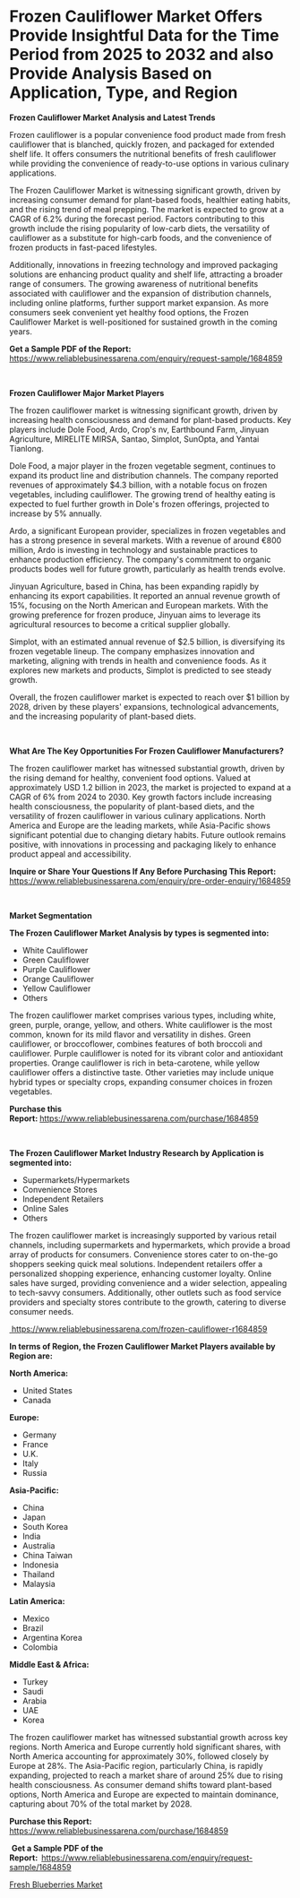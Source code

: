 <p><h1>Frozen Cauliflower Market Offers Provide Insightful Data for the Time Period from 2025 to 2032 and also Provide Analysis Based on Application, Type, and Region</h1></p><p><strong>Frozen Cauliflower Market Analysis and Latest Trends</strong></p>
<p><p>Frozen cauliflower is a popular convenience food product made from fresh cauliflower that is blanched, quickly frozen, and packaged for extended shelf life. It offers consumers the nutritional benefits of fresh cauliflower while providing the convenience of ready-to-use options in various culinary applications.</p><p>The Frozen Cauliflower Market is witnessing significant growth, driven by increasing consumer demand for plant-based foods, healthier eating habits, and the rising trend of meal prepping. The market is expected to grow at a CAGR of 6.2% during the forecast period. Factors contributing to this growth include the rising popularity of low-carb diets, the versatility of cauliflower as a substitute for high-carb foods, and the convenience of frozen products in fast-paced lifestyles.</p><p>Additionally, innovations in freezing technology and improved packaging solutions are enhancing product quality and shelf life, attracting a broader range of consumers. The growing awareness of nutritional benefits associated with cauliflower and the expansion of distribution channels, including online platforms, further support market expansion. As more consumers seek convenient yet healthy food options, the Frozen Cauliflower Market is well-positioned for sustained growth in the coming years.</p></p>
<p><strong>Get a Sample PDF of the Report:&nbsp;</strong> <a href="https://www.reliablebusinessarena.com/enquiry/request-sample/1684859?utm_campaign=2110&utm_medium=2&utm_source=Github&utm_content=ia&utm_term=14022025&utm_id=frozen-cauliflower">https://www.reliablebusinessarena.com/enquiry/request-sample/1684859</a></p>
<p>&nbsp;</p>
<p><strong>Frozen Cauliflower Major Market Players</strong></p>
<p><p>The frozen cauliflower market is witnessing significant growth, driven by increasing health consciousness and demand for plant-based products. Key players include Dole Food, Ardo, Crop's nv, Earthbound Farm, Jinyuan Agriculture, MIRELITE MIRSA, Santao, Simplot, SunOpta, and Yantai Tianlong.</p><p>Dole Food, a major player in the frozen vegetable segment, continues to expand its product line and distribution channels. The company reported revenues of approximately $4.3 billion, with a notable focus on frozen vegetables, including cauliflower. The growing trend of healthy eating is expected to fuel further growth in Dole's frozen offerings, projected to increase by 5% annually.</p><p>Ardo, a significant European provider, specializes in frozen vegetables and has a strong presence in several markets. With a revenue of around €800 million, Ardo is investing in technology and sustainable practices to enhance production efficiency. The company's commitment to organic products bodes well for future growth, particularly as health trends evolve.</p><p>Jinyuan Agriculture, based in China, has been expanding rapidly by enhancing its export capabilities. It reported an annual revenue growth of 15%, focusing on the North American and European markets. With the growing preference for frozen produce, Jinyuan aims to leverage its agricultural resources to become a critical supplier globally.</p><p>Simplot, with an estimated annual revenue of $2.5 billion, is diversifying its frozen vegetable lineup. The company emphasizes innovation and marketing, aligning with trends in health and convenience foods. As it explores new markets and products, Simplot is predicted to see steady growth.</p><p>Overall, the frozen cauliflower market is expected to reach over $1 billion by 2028, driven by these players' expansions, technological advancements, and the increasing popularity of plant-based diets.</p></p>
<p>&nbsp;</p>
<p><strong>What Are The Key Opportunities For Frozen Cauliflower Manufacturers?</strong></p>
<p><p>The frozen cauliflower market has witnessed substantial growth, driven by the rising demand for healthy, convenient food options. Valued at approximately USD 1.2 billion in 2023, the market is projected to expand at a CAGR of 6% from 2024 to 2030. Key growth factors include increasing health consciousness, the popularity of plant-based diets, and the versatility of frozen cauliflower in various culinary applications. North America and Europe are the leading markets, while Asia-Pacific shows significant potential due to changing dietary habits. Future outlook remains positive, with innovations in processing and packaging likely to enhance product appeal and accessibility.</p></p>
<p><strong>Inquire or Share Your Questions If Any Before Purchasing This Report:</strong> <a href="https://www.reliablebusinessarena.com/enquiry/pre-order-enquiry/1684859?utm_campaign=2110&utm_medium=2&utm_source=Github&utm_content=ia&utm_term=14022025&utm_id=frozen-cauliflower">https://www.reliablebusinessarena.com/enquiry/pre-order-enquiry/1684859</a></p>
<p>&nbsp;</p>
<p><strong>Market Segmentation</strong></p>
<p><strong>The Frozen Cauliflower Market Analysis by types is segmented into:</strong></p>
<p><ul><li>White Cauliflower</li><li>Green Cauliflower</li><li>Purple Cauliflower</li><li>Orange Cauliflower</li><li>Yellow Cauliflower</li><li>Others</li></ul></p>
<p><p>The frozen cauliflower market comprises various types, including white, green, purple, orange, yellow, and others. White cauliflower is the most common, known for its mild flavor and versatility in dishes. Green cauliflower, or broccoflower, combines features of both broccoli and cauliflower. Purple cauliflower is noted for its vibrant color and antioxidant properties. Orange cauliflower is rich in beta-carotene, while yellow cauliflower offers a distinctive taste. Other varieties may include unique hybrid types or specialty crops, expanding consumer choices in frozen vegetables.</p></p>
<p><strong>Purchase this Report:&nbsp;</strong><a href="https://www.reliablebusinessarena.com/purchase/1684859?utm_campaign=2110&utm_medium=2&utm_source=Github&utm_content=ia&utm_term=14022025&utm_id=frozen-cauliflower">https://www.reliablebusinessarena.com/purchase/1684859</a></p>
<p>&nbsp;</p>
<p><strong>The Frozen Cauliflower Market Industry Research by Application is segmented into:</strong></p>
<p><ul><li>Supermarkets/Hypermarkets</li><li>Convenience Stores</li><li>Independent Retailers</li><li>Online Sales</li><li>Others</li></ul></p>
<p><p>The frozen cauliflower market is increasingly supported by various retail channels, including supermarkets and hypermarkets, which provide a broad array of products for consumers. Convenience stores cater to on-the-go shoppers seeking quick meal solutions. Independent retailers offer a personalized shopping experience, enhancing customer loyalty. Online sales have surged, providing convenience and a wider selection, appealing to tech-savvy consumers. Additionally, other outlets such as food service providers and specialty stores contribute to the growth, catering to diverse consumer needs.</p></p>
<p><a href="https://www.reliablebusinessarena.com/frozen-cauliflower-r1684859?utm_campaign=2110&utm_medium=2&utm_source=Github&utm_content=ia&utm_term=14022025&utm_id=frozen-cauliflower">&nbsp;https://www.reliablebusinessarena.com/frozen-cauliflower-r1684859</a></p>
<p><strong>In terms of Region, the Frozen Cauliflower Market Players available by Region are:</strong></p>
<p>
    <p> <strong> North America: </strong>
        <ul>
            <li>United States</li>
            <li>Canada</li>
        </ul>
        </p> 
    <p> <strong> Europe: </strong>
        <ul>
            <li>Germany</li>
            <li>France</li>
            <li>U.K.</li>
            <li>Italy</li>
            <li>Russia</li>
        </ul>
        </p> 
    <p> <strong> Asia-Pacific: </strong>
        <ul>
            <li>China</li>
            <li>Japan</li>
            <li>South Korea</li>
            <li>India</li>
            <li>Australia</li>
            <li>China Taiwan</li>
            <li>Indonesia</li>
            <li>Thailand</li>
            <li>Malaysia</li>
        </ul>
        </p> 
    <p> <strong> Latin America: </strong>
        <ul>
            <li>Mexico</li>
            <li>Brazil</li>
            <li>Argentina Korea</li>
            <li>Colombia</li>
        </ul>
        </p> 
    <p> <strong> Middle East & Africa: </strong>
        <ul>
            <li>Turkey</li>
            <li>Saudi</li>
            <li>Arabia</li>
            <li>UAE</li>
            <li>Korea</li>
        </ul>
    </p>
    </p>
<p><p>The frozen cauliflower market has witnessed substantial growth across key regions. North America and Europe currently hold significant shares, with North America accounting for approximately 30%, followed closely by Europe at 28%. The Asia-Pacific region, particularly China, is rapidly expanding, projected to reach a market share of around 25% due to rising health consciousness. As consumer demand shifts toward plant-based options, North America and Europe are expected to maintain dominance, capturing about 70% of the total market by 2028.</p></p>
<p><strong>Purchase this Report: </strong><a href="https://www.reliablebusinessarena.com/purchase/1684859?utm_campaign=2110&utm_medium=2&utm_source=Github&utm_content=ia&utm_term=14022025&utm_id=frozen-cauliflower">https://www.reliablebusinessarena.com/purchase/1684859</a></p>
<p>&nbsp;<strong>Get a Sample PDF of the Report:&nbsp;&nbsp;</strong><a href="https://www.reliablebusinessarena.com/enquiry/request-sample/1684859?utm_campaign=2110&utm_medium=2&utm_source=Github&utm_content=ia&utm_term=14022025&utm_id=frozen-cauliflower">https://www.reliablebusinessarena.com/enquiry/request-sample/1684859</a></p>
<p><strong></strong></p>
<p><p><a href="https://github.com/JakirUddin651/Market-Research-Report-List-1/blob/main/fresh-blueberries-market.md?utm_campaign=2110&utm_medium=2&utm_source=Github&utm_content=ia&utm_term=14022025&utm_id=frozen-cauliflower">Fresh Blueberries Market</a></p></p>